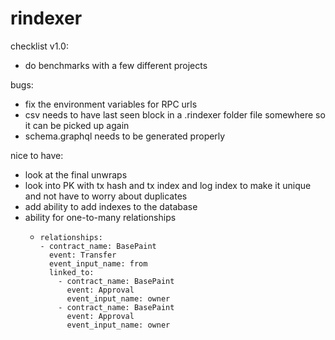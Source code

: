 # rindexer

checklist v1.0:
- do benchmarks with a few different projects

bugs:
- fix the environment variables for RPC urls
- csv needs to have last seen block in a .rindexer folder file somewhere so it can be picked up again
- schema.graphql needs to be generated properly

nice to have:
- look at the final unwraps
- look into PK with tx hash and tx index and log index to make it unique and not have to worry about duplicates
- add ability to add indexes to the database
- ability for one-to-many relationships
  -     relationships:
        - contract_name: BasePaint
          event: Transfer
          event_input_name: from
          linked_to:
            - contract_name: BasePaint
              event: Approval
              event_input_name: owner
            - contract_name: BasePaint
              event: Approval
              event_input_name: owner
